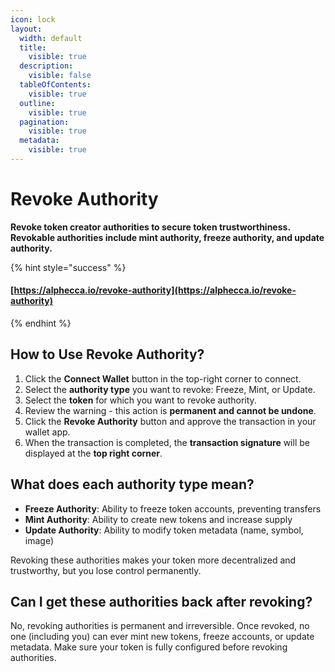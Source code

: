 ```yaml
---
icon: lock
layout:
  width: default
  title:
    visible: true
  description:
    visible: false
  tableOfContents:
    visible: true
  outline:
    visible: true
  pagination:
    visible: true
  metadata:
    visible: true
---
```


# Revoke Authority

**Revoke token creator authorities to secure token trustworthiness. Revokable authorities include mint authority, freeze authority, and update authority.**

{% hint style="success" %}
#### [https://alphecca.io/revoke-authority](https://alphecca.io/revoke-authority)
{% endhint %}

## How to Use Revoke Authority?&#x20;

1. Click the **Connect Wallet** button in the top-right corner to connect.
2. Select the **authority type** you want to revoke: Freeze, Mint, or Update.
3. Select the **token** for which you want to revoke authority.
4. Review the warning - this action is **permanent and cannot be undone**.
5. Click the **Revoke Authority** button and approve the transaction in your wallet app.
6. When the transaction is completed, the **transaction signature** will be displayed at the **top right corner**.

## What does each authority type mean?

* **Freeze Authority**: Ability to freeze token accounts, preventing transfers
* **Mint Authority**: Ability to create new tokens and increase supply
* **Update Authority**: Ability to modify token metadata (name, symbol, image)

Revoking these authorities makes your token more decentralized and trustworthy, but you lose control permanently.

## Can I get these authorities back after revoking?

No, revoking authorities is permanent and irreversible. Once revoked, no one (including you) can ever mint new tokens, freeze accounts, or update metadata. Make sure your token is fully configured before revoking authorities.
